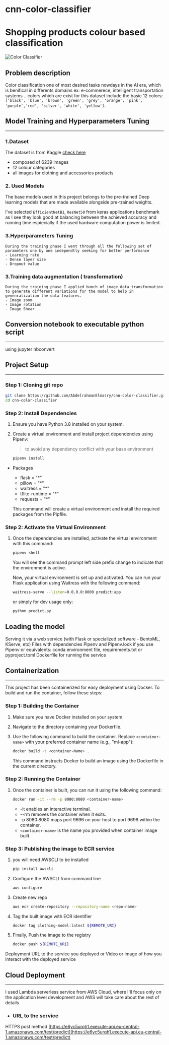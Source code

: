 # cnn-color-classifier
# **Shopping products colour based classification**
![Color Classifier](https://m.media-amazon.com/images/I/71Kn4h8cjhL.__AC_SX300_SY300_QL70_ML2_.jpg)


## Problem description
Color classification one of most desired tasks nowdays in the AI era, which is benifical in differents domains ex: e-commerece, intelligent transportation systems ..
colors which are exist for this dataset include the basic 12 colors:
 `['black', 'blue', 'brown', 'green', 'grey', 'orange', 'pink', 'purple','red', 'silver', 'white', 'yellow']`.
## **Model Training and Hyperparameters Tuning**
---
### 1.Dataset
The dataset is from Kaggle [check here](https://www.kaggle.com/datasets/imoore/6000-store-items-images-classified-by-color)
- composed of 6239 images
- 12 colour categories
- all images for clothing and accessories products
### 2. Used Models
The base models used in this project belongs to the pre-trained Deep learning models that are made available alongside pre-trained weights.

I've selected `EfficientNetB1`, `ResNet50` from keras applications benchmark as I see they look good at balancing between the achieved accuracy and running time espiecially if the used hardware computation power is limited.

### 3.Hyperparameters Tuning
    During the training phase I went through all the following set of parameters one by one independtly seeking for better performance
    - Learning rate
    - Dense layer size
    - Dropout value
### 3.Training data augmentation ( transformation)
    During the training phase I applied bunch of image data transformation to generate different variations for the model to help in genenralization the data features.
    - Image zoom
    - Image rotation
    - Image Shear
## **Conversion notebook to executable python script**
---
using jupyter nbconvert
## **Project Setup**
---

### Step 1: Cloning git repo
```bash
git clone https://github.com/AbdelrahmanElmasry/cnn-color-classifier.git
cd cnn-color-classifier
```

### Step 2: Install Dependencies

1. Ensure you have Python 3.8 installed on your system.

2. Create a virtual environment and install project dependencies using Pipenv:
    > to avoid any dependency conflict with your base environment

   ```bash
   pipenv install
   ```
- Packages
    - flask = "*"
    - pillow = "*"
    - waitress = "*"
    - tflite-runtime = "*"
    - requests = "*"

    This command will create a virtual environment and install the required packages from the Pipfile.
### Step 2: Activate the Virtual Environment

1. Once the dependencies are installed, activate the virtual environment with this command:

   ```bash
   pipenv shell
   ```

    You will see the command prompt left side prefix change to indicate that the environment is active.

    Now, your virtual environment is set up and activated. You can run your Flask application using Waitress with the following command:

    ```bash
    waitress-serve --listen=0.0.0.0:8000 predict:app
    ```
    or simply for dev usage only:

    ```bash
    python predict.py
    ```

## **Loading the model**
Serving it via a web service (with Flask or specialized software - BentoML, KServe, etc)
Files with dependencies
Pipenv and Pipenv.lock if you use Pipenv
or equivalents: conda environment file, requirements.txt or pyproject.toml
Dockerfile for running the service

## **Containerization**
---

This project has been containerized for easy deployment using Docker. To build and run the container, follow these steps:
### Step 1: Building the Container

1. Make sure you have Docker installed on your system.

2. Navigate to the directory containing your Dockerfile.

3. Use the following command to build the container. Replace `<container-name>` with your preferred container name (e.g., "ml-app"):

   ```bash
   docker build -t <container-Name> .
   ```

    This command instructs Docker to build an image using the Dockerfile in the current directory.

### Step 2: Running the Container

1. Once the container is built, you can run it using the following command:

    ```bash
    docker run -it --rm -p 8080:8080 <container-name>
    ```

   - -it enables an interactive terminal.
   - --rm removes the container when it exits.
   - -p 8080:8080 maps port 9696 on your host to port 9696 within the container.
   - `<container-name>` is the name you provided when container image built.

### Step 3: Publishing the image to ECR service
1. you will need AWSCLI to be installed
    ```bash
    pip install awscli
    ```
2. Configure the AWSCLI from command line
    ```bash
    aws configure
    ```
3. Create new repo
    ```bash
    aws ecr create-repository --repository-name <repo-name>
     ```
4. Tag the built image with ECR identifier
    ```bash
    docker tag clothing-model:latest ${REMOTE_URI}
    ```
5. Finally, Push the image to the registry
    ```bash
    docker push ${REMOTE_URI}
    ```

Deployment
URL to the service you deployed or
Video or image of how you interact with the deployed service

## **Cloud Deployment**
---
I used Lambda serverless service from AWS Cloud, where I'll focus only on the application level development and AWS will take care about the rest of details
- ### URL to the service
 HTTPS post method  [https://e6yc5urqh1.execute-api.eu-central-1.amazonaws.com/test/predict](https://e6yc5urqh1.execute-api.eu-central-1.amazonaws.com/test/predict)

